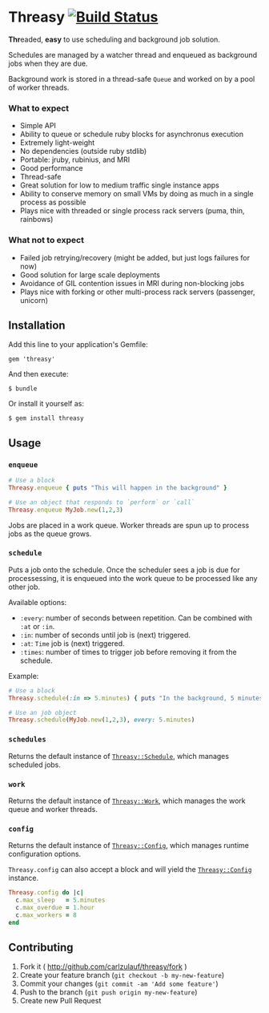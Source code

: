# Threasy [![Build Status][travis-image]][travis-link]

[travis-image]: https://secure.travis-ci.org/carlzulauf/threasy.png?branch=master
[travis-link]: http://travis-ci.org/carlzulauf/threasy

**Thr**eaded, **easy** to use scheduling and background job solution.

Schedules are managed by a watcher thread and enqueued as background jobs when they are due.

Background work is stored in a thread-safe `Queue` and worked on by a pool of worker threads.

### What to expect

* Simple API
* Ability to queue or schedule ruby blocks for asynchronus execution
* Extremely light-weight
* No dependencies (outside ruby stdlib)
* Portable: jruby, rubinius, and MRI
* Good performance
* Thread-safe
* Great solution for low to medium traffic single instance apps
* Ability to conserve memory on small VMs by doing as much in a single process as possible
* Plays nice with threaded or single process rack servers (puma, thin, rainbows)

### What __not__ to expect

* Failed job retrying/recovery (might be added, but just logs failures for now)
* Good solution for large scale deployments
* Avoidance of GIL contention issues in MRI during non-blocking jobs
* Plays nice with forking or other multi-process rack servers (passenger, unicorn)

## Installation

Add this line to your application's Gemfile:

    gem 'threasy'

And then execute:

    $ bundle

Or install it yourself as:

    $ gem install threasy

## Usage

### `enqueue`

```ruby
# Use a block
Threasy.enqueue { puts "This will happen in the background" }

# Use an object that responds to `perform` or `call`
Threasy.enqueue MyJob.new(1,2,3)
```

Jobs are placed in a work queue. Worker threads are spun up to process jobs as the queue grows.

### `schedule`

Puts a job onto the schedule. Once the scheduler sees a job is due for processessing, it is enqueued into the work queue to be processed like any other job.

Available options:

* `:every`: number of seconds between repetition. Can be combined with `:at` or `:in`.
* `:in`: number of seconds until job is (next) triggered.
* `:at`: `Time` job is (next) triggered.
* `:times`: number of times to trigger job before removing it from the schedule.

Example:

```ruby
# Use a block
Threasy.schedule(:in => 5.minutes) { puts "In the background, 5 minutes from now" }

# Use an job object
Threasy.schedule(MyJob.new(1,2,3), every: 5.minutes)
```

### `schedules`

Returns the default instance of [`Threasy::Schedule`][schedule], which manages scheduled jobs.

### `work`

Returns the default instance of [`Threasy::Work`][work], which manages the work queue and worker threads.

### `config`

Returns the default instance of [`Threasy::Config`][config], which manages runtime configuration options.

`Threasy.config` can also accept a block and will yield the [`Threasy::Config`][config] instance.

```ruby
Threasy.config do |c|
  c.max_sleep   = 5.minutes
  c.max_overdue = 1.hour
  c.max_workers = 8
end
```

[schedule]: lib/threasy/schedule.rb
[work]:     lib/threasy/work.rb
[config]:   lib/threasy/config.rb

## Contributing

1. Fork it ( http://github.com/carlzulauf/threasy/fork )
2. Create your feature branch (`git checkout -b my-new-feature`)
3. Commit your changes (`git commit -am 'Add some feature'`)
4. Push to the branch (`git push origin my-new-feature`)
5. Create new Pull Request
